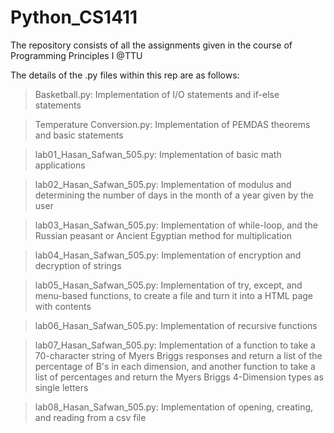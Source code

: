 # Python_CS1411
The repository consists of all the assignments given in the course of Programming Principles I @TTU

The details of the .py files within this rep are as follows:

> Basketball.py:
Implementation of I/O statements and if-else statements

>Temperature Conversion.py:
Implementation of PEMDAS theorems and basic statements

> lab01_Hasan_Safwan_505.py:
Implementation of basic math applications

> lab02_Hasan_Safwan_505.py:
Implementation of modulus and determining the number of days in the month of a year given by the user

> lab03_Hasan_Safwan_505.py:
Implementation of while-loop, and the Russian peasant or Ancient Egyptian method for multiplication 

> lab04_Hasan_Safwan_505.py:
Implementation of encryption and decryption of strings

> lab05_Hasan_Safwan_505.py:
Implementation of try, except, and menu-based functions, to create a file and turn it into a HTML page with contents

> lab06_Hasan_Safwan_505.py:
Implementation of recursive functions

> lab07_Hasan_Safwan_505.py:
Implementation of a function to take a 70-character string of Myers Briggs responses and return a list of the percentage of B's in each dimension, and another function to take a list of percentages and return the Myers Briggs 4-Dimension types as single letters

> lab08_Hasan_Safwan_505.py:
Implementation of opening, creating, and reading from a csv file
